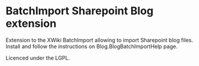 BatchImport Sharepoint Blog extension
======================================

Extension to the XWiki BatchImport allowing to import Sharepoint blog files.
Install and follow the instructions on Blog.BlogBatchImportHelp page.

Licenced under the LGPL.
